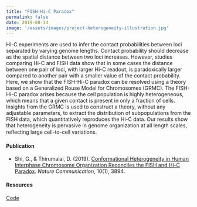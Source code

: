 ```yaml
---
title: "FISH-Hi-C Paradox"
permalink: false
date: 2019-08-14
image: '/assets/images/project-heterogeneity-illustration.jpg'
---
```


Hi-C experiments are used to infer the contact probabilities between loci separated by varying genome lengths. Contact probability should decrease as the spatial distance between two loci increases. However, studies comparing Hi-C and FISH data show that in some cases the distance between one pair of loci, with larger Hi-C readout, is paradoxically larger compared to another pair with a smaller value of the contact probability. Here, we show that the FISH-Hi-C paradox can be resolved using a theory based on a Generalized Rouse Model for Chromosomes (GRMC). The FISH-Hi-C paradox arises because the cell population is highly heterogeneous, which means that a given contact is present in only a fraction of cells. Insights from the GRMC is used to construct a theory, without any adjustable parameters, to extract the distribution of subpopulations from the FISH data, which quantitatively reproduces the Hi-C data. Our results show that heterogeneity is pervasive in genome organization at all length scales, reﬂecting large cell-to-cell variations.

#### Publication
* Shi, G., & Thirumalai, D. (2019). [Conformational Heterogeneity in Human Interphase Chromosome Organization Reconciles the FISH and Hi-C Paradox](https://www.nature.com/articles/s41467-019-11897-0). *Nature Communication*, 10(1), 3894.

#### Resources
[Code](https://github.com/anyuzx/chromosome-heterogeneity-analysis)
